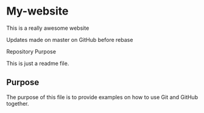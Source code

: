 # My-website

This is a really awesome website

Updates made on master on GitHub before rebase

 Repository Purpose

This is just a readme file.

## Purpose

The purpose of this file is to provide examples on how to use Git and GitHub together.